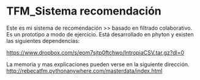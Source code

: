 # TFM_Sistema recomendación

Este es mi sistema de recomendación >> basado en filtrado colaborativo. Es un prototipo a modo de ejercicio.
Está desarrollado en phyton y existen las siguientes dependencias:

https://www.dropbox.com/s/eom7sjtp0ftchwo/IntropiaCSV.tar.gz?dl=0


La memoria y mas explicaciones pueden verse en la siguiente dirección.
http://rebecatfm.pythonanywhere.com/masterdata/index.html


